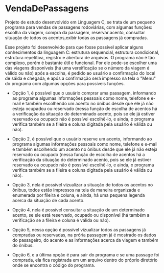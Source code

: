 # VendaDePassagens
  Projeto de estudo desenvolvido em Linguagem C, se trata de um pequeno programa para vendas de passagens rodoviárias, com algumas funções:
escolha da viagem, compra da passagem, reservar acento, consultar situação de todos os acentos,exibir todas as passagens já compradas.

  Esse projeto foi desenvolvido para que fosse possível aplicar alguns conhecimentos da linguagem C: estrutura sequencial, estrutura condicional, estrutura repetitiva, registro e
abertura de arquivos.
  O programa não é tão complexo, porém é bastante útil e funcional. Por ele pode-se escolher uma das viagens disponíveis (há uma vereificação se o número da viagem é válido ou não)
após a escolha, é pedido ao usuário a confirmação do local de sáida e chegada, e após a confirmação será impresso na tela o "Menu" do programa com algumas opções para possíveis
funções. 

- Opção 1, é possível que o usuário comprar uma passagem, informando ao programa algumas informações pessoais como nome, telefone e e-mail e também escolhendo um acento no
ônibus desde que ele já não esteja ocupadou ou reservado (nessa função de escolha de acentos há a verificação da situação do determinado acento, pois se ele já estiver reservado ou 
ocupado não é possível escolhê-lo, e ainda, o programa verifica também se a fileira e coluna digitada pela usuário é válida ou não).

- Opção 2, é possível que o usuário reserve um acento, informando ao programa algumas informações pessoais como nome, telefone e e-mail e também escolhendo um acento no
ônibus desde que ele já não esteja reservado ou ocupado (nessa função de escolha de acentos há a verificação da situação do determinado acento, pois se ele já estiver reservado ou 
ocupado não é possível escolhê-lo, e ainda, o programa verifica também se a fileira e coluna digitada pela usuário é válida ou não).

- Opção 3, nela é possível vizualizar a situação de todos os acentos no ônibus, todos estão impressos na tela de maneira organizada e enumerada por fileira e coluna, e ainda, há
uma pequena legenda acerca da situação de cada acento.

- Opção 4, nela é possível consultar a situação de um determinado acento, se ele está reservado, ocupado ou disponível (há também a verificação se a fileira e coluna é válida ou
não).

- Opção 5, nessa opção é possível vizualizar todos as passagens já compradas ou reservadas, na prória passagem já é mostrado os dados do passageiro, do acento e as informações 
acerca da viagem e também do ônibus.

- Opção 6, e a última opção é para sair do programa e se uma passage foi comprada, ela fica registrada em um arquivo dentro do próprio diretório onde se encontra o código do programa.



